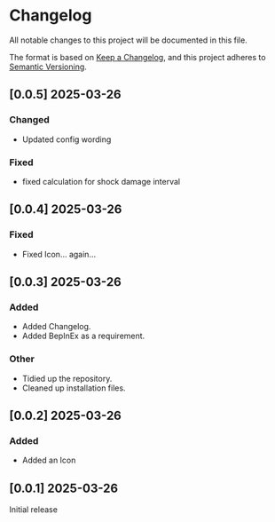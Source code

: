 # Changelog

All notable changes to this project will be documented in this file.

The format is based on [Keep a Changelog](https://keepachangelog.com/en/1.1.0/),
and this project adheres to [Semantic Versioning](https://semver.org/spec/v2.0.0.html).

## [0.0.5] 2025-03-26

### Changed
- Updated config wording

### Fixed 
- fixed calculation for shock damage interval

## [0.0.4] 2025-03-26

### Fixed
- Fixed Icon... again...

## [0.0.3] 2025-03-26

### Added

- Added Changelog.
- Added BepInEx as a requirement.

### Other

- Tidied up the repository.
- Cleaned up installation files.

## [0.0.2] 2025-03-26

### Added

- Added an Icon

## [0.0.1] 2025-03-26

Initial release